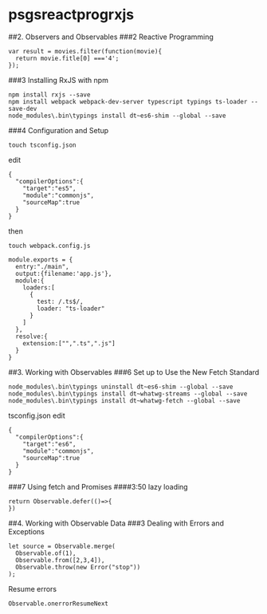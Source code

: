# psgsreactprogrxjs
##2. Observers and Observables
###2 Reactive Programming
```
var result = movies.filter(function(movie){
  return movie.fitle[0] ==='4';
});
```

###3 Installing RxJS with npm
```
npm install rxjs --save
npm install webpack webpack-dev-server typescript typings ts-loader --save-dev
node_modules\.bin\typings install dt~es6-shim --global --save 
```

###4 Configuration and Setup
```
touch tsconfig.json
```
edit
```
{
  "compilerOptions":{
    "target":"es5",
    "module":"commonjs",
    "sourceMap":true
  }
}
```
then
```
touch webpack.config.js
```
```
module.exports = {
  entry:"./main",
  output:{filename:'app.js'},
  module:{
    loaders:[
      {
        test: /.ts$/,
        loader: "ts-loader"
      }
    ]
  },
  resolve:{
    extension:["",".ts",".js"]
  }
}
```


##3. Working with Observables
###6 Set up to Use the New Fetch Standard
```
node_modules\.bin\typings uninstall dt~es6-shim --global --save 
node_modules\.bin\typings install dt~whatwg-streams --global --save 
node_modules\.bin\typings install dt~whatwg-fetch --global --save 
```
tsconfig.json
edit
```
{
  "compilerOptions":{
    "target":"es6",
    "module":"commonjs",
    "sourceMap":true
  }
}
```

###7 Using fetch and Promises
####3:50 lazy loading
```
return Observable.defer(()=>{
})
```

##4. Working with Observable Data
###3 Dealing with Errors and Exceptions
```
let source = Observable.merge(
  Observable.of(1),
  Observable.from([2,3,4]),
  Observable.throw(new Error("stop"))
);
```
Resume errors
```
Observable.onerrorResumeNext
```
